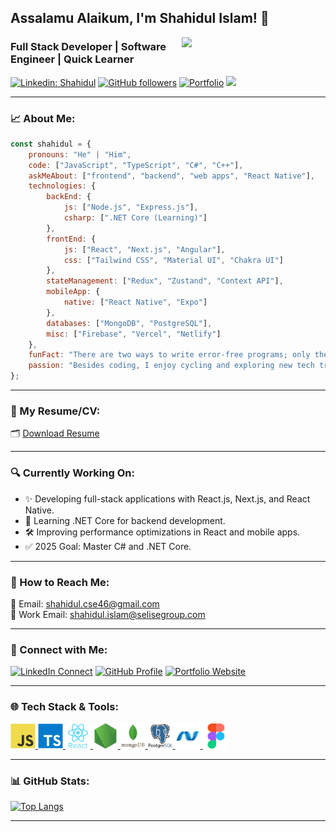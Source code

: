 ## Assalamu Alaikum, I'm Shahidul Islam! 👋

<img align='right' src="https://media.giphy.com/media/M9gbBd9nbDrOTu1Mqx/giphy.gif" width="230">

### Full Stack Developer | Software Engineer | Quick Learner

[![Linkedin: Shahidul](https://img.shields.io/badge/-Shahidul-blue?style=flat-square&logo=Linkedin&logoColor=white&link=https://www.linkedin.com/in/shahid-ul/)](https://www.linkedin.com/in/shahid-ul/)
[![GitHub followers](https://img.shields.io/github/followers/shahidul5?label=Follow&style=social)](https://github.com/shahidul5)
[![Portfolio](https://img.shields.io/badge/Portfolio-46a2f1.svg?&style=flat-square&logo=Google-Chrome&logoColor=white&link=https://shahidul.me)](https://shahidul.me)
![](https://visitor-badge.glitch.me/badge?page_id=shahidul5.shahidul5)

---

### 📈 About Me:

```javascript
const shahidul = {
    pronouns: "He" | "Him",
    code: ["JavaScript", "TypeScript", "C#", "C++"],
    askMeAbout: ["frontend", "backend", "web apps", "React Native"],
    technologies: {
        backEnd: {
            js: ["Node.js", "Express.js"],
            csharp: [".NET Core (Learning)"]
        },
        frontEnd: {
            js: ["React", "Next.js", "Angular"],
            css: ["Tailwind CSS", "Material UI", "Chakra UI"]
        },
        stateManagement: ["Redux", "Zustand", "Context API"],
        mobileApp: {
            native: ["React Native", "Expo"]
        },
        databases: ["MongoDB", "PostgreSQL"],
        misc: ["Firebase", "Vercel", "Netlify"]
    },
    funFact: "There are two ways to write error-free programs; only the third one works.",
    passion: "Besides coding, I enjoy cycling and exploring new tech trends."
};
```

---

### 📄 My Resume/CV:

🗂 [Download Resume](https://drive.google.com/file/d/your_resume_link/view)

---

### 🔍 Currently Working On:

- ✨ Developing full-stack applications with React.js, Next.js, and React Native.
- 🌟 Learning .NET Core for backend development.
- 🛠 Improving performance optimizations in React and mobile apps.
- ✅ 2025 Goal: Master C# and .NET Core.

---

### 📧 How to Reach Me:

📩 Email: shahidul.cse46@gmail.com  
📩 Work Email: shahidul.islam@selisegroup.com  

---

### 🚀 Connect with Me:

[![LinkedIn Connect](https://img.shields.io/badge/%20-Connect-black?color=14171A&labelColor=212121&logo=linkedin&logoColor=ffffff)](https://www.linkedin.com/in/shahidul-islam/)
[![GitHub Profile](https://img.shields.io/badge/%20-GitHub-black?color=24292e&labelColor=181717&logo=github&logoColor=ffffff)](https://github.com/shahidul5)
[![Portfolio Website](https://img.shields.io/badge/Portfolio-My%20Website-brightgreen?style=flat-square)](https://shahidul.me)

---

### 🌐 Tech Stack & Tools:

<p align="left">
<a href="https://developer.mozilla.org/en-US/docs/Web/JavaScript" target="_blank"> <img src="https://raw.githubusercontent.com/devicons/devicon/master/icons/javascript/javascript-original.svg" alt="javascript" width="40" height="40"/> </a>
<a href="https://www.typescriptlang.org/" target="_blank"> <img src="https://raw.githubusercontent.com/devicons/devicon/master/icons/typescript/typescript-original.svg" alt="typescript" width="40" height="40"/> </a>
<a href="https://reactjs.org/" target="_blank"> <img src="https://raw.githubusercontent.com/devicons/devicon/master/icons/react/react-original-wordmark.svg" alt="react" width="40" height="40"/> </a>
<a href="https://nodejs.org/" target="_blank"> <img src="https://raw.githubusercontent.com/devicons/devicon/master/icons/nodejs/nodejs-original.svg" alt="nodejs" width="40" height="40"/> </a>
<a href="https://www.mongodb.com/" target="_blank"> <img src="https://raw.githubusercontent.com/devicons/devicon/master/icons/mongodb/mongodb-original-wordmark.svg" alt="mongodb" width="40" height="40"/> </a>
<a href="https://www.postgresql.org/" target="_blank"> <img src="https://raw.githubusercontent.com/devicons/devicon/master/icons/postgresql/postgresql-original-wordmark.svg" alt="postgresql" width="40" height="40"/> </a>
<a href="https://dotnet.microsoft.com/" target="_blank"> <img src="https://raw.githubusercontent.com/devicons/devicon/master/icons/dot-net/dot-net-original.svg" alt="dotnet" width="40" height="40"/> </a>
<a href="https://www.figma.com/" target="_blank"> <img src="https://raw.githubusercontent.com/devicons/devicon/master/icons/figma/figma-original.svg" alt="figma" width="40" height="40"/> </a>
</p>

---

### 📊 GitHub Stats:

<!-- <img width="550" alt="Shahidul's GitHub Stats" src="https://github-readme-stats.vercel.app/api?username=shahidul5&show_icons=true&theme=radical"/> -->

<!-- [![Top Langs](https://github-readme-stats.vercel.app/api/top-langs/?username=shahidul5&layout=compact&theme=radical)](https://github.com/shahidul5) -->
[![Top Langs](https://github-readme-stats.vercel.app/api/top-langs/?username=shahidul5&layout=compact&langs_count=10&theme=radical)](https://github.com/shahidul5)


<!-- <p>
    <img align="left" src="https://github-readme-stats.vercel.app/api/top-langs?username=shahidul5&show_icons=true&locale=en&layout=compact" alt="shahidul5" /></p>

<p>&nbsp;<img align="center" src="https://github-readme-stats.vercel.app/api?username=shahidul5&show_icons=true&locale=en" alt="shahidul5" /></p>

![](https://raw.githubusercontent.com/shahidul5/cf-stats/main/output/light_card.svg#gh-dark-mode-only)
![](https://raw.githubusercontent.com/shahidul5/cf-stats/main/output/light_card.svg)

![](https://raw.githubusercontent.com/shahidul5/cf-stats/main/output/max_rating.svg)
![](https://raw.githubusercontent.com/shahidul5/cf-stats/main/output/rating.svg)

<p><img align="center" src="https://github-readme-streak-stats.herokuapp.com/?user=shahidul5&" alt="shahidul5" /></p> -->


---
